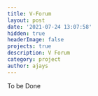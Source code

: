 ```yaml
---
title: V-Forum
layout: post
date: '2021-07-24 13:07:58'
hidden: true
headerImage: false
projects: true
description: V Forum
category: project
author: ajays
---
```


To be Done
